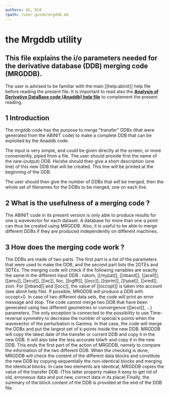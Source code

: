 ```yaml
---
authors: XG, DCA
rpath: /user-guide/mrgddb.md
---
```


# the Mrgddb utility  

## This file explains the i/o parameters needed for the derivative database (DDB) merging code (MRGDDB).  

  
The user is advised to be familiar with the main [[help:abinit]] help file
before reading the present file. It is important to read also the [**Analysis
of Derivative DataBase code (Anaddb) help file**](help_anaddb.html) to
complement the present reading.


## 1 Introduction

  
The mrgddb code has the purpose to merge "transfer" DDBs (that were generated
from the ABINIT code) to make a complete DDB that can be exploited by the
Anaddb code.

The input is very simple, and could be given directly at the screen, or more
conveniently, piped from a file. The user should provide first the name of the
new (output) DDB. He/she should then give a short description (one line) of
this new DDB that will be created. This line will be printed at the beginning
of the DDB.

The user should then give the number of DDBs that will be merged, then the
whole set of filenames for the DDBs to be merged, one on each line.



## 2 What is the usefulness of a merging code ?

  
The ABINIT code in its present version is only able to produce results for one
q wavevector for each dataset. A database for more than one q point can thus
be created using MRGDDB. Also, it is useful to be able to merge different DDBs
if they are produced independently on different machines.



## 3 How does the merging code work ?

  
The DDBs are made of two parts. The first part is a list of the parameters
that were used to make the DDB, and the second part lists the 2DTEs and 3DTEs.
The merging code will check if the following variables are exactly the same in
the different input DDB : natom, [[ntypat]], [[nband]], [[acell]], [[amu]],
[[ecut]], [[ixc]], lloc, [[ngfft]], [[occ]], [[rprim]], [[typat]], [[xred]],
zion. For [[nband]] and [[occ]], the value of [[occopt]] is taken into account
(see abinit help file). If possible, MRGDDB will produce a DDB with occopt=0.
In case of two different data sets, the code will print an error message and
stop. The code cannot merge two DDB that have been generated using two
different geometries or convergence ([[ecut]], ...) parameters. The only
exception is connected to the possibility to use Time-reversal symmetry to
decrease the number of special k points when the wavevector of the
perturbation is Gamma. In that case, the code will merge the DDBs and put the
largest set of k-points inside the new DDB. MRGDDB will copy the latest date
of the transfer or current DDB and copy it in the new DDB. It will also take
the less accurate tolwfr and copy it in the new DDB. This ends the first part
of the action of MRGDDB, namely to compare the information of the two
different DDB. When the checking is done, MRGDDB will check the content of the
different data blocks and constitute the new DDB by copying sequentially the
non-identical blocks and merging the identical blocks. In case two elements
are identical, MRGDDB copies the value of the transfer DDB. (This latter
property makes it easy to get rid of old, erroneous data and put new, correct
data in its place) Finally, the summary of the block content of the DDB is
provided at the end of the DDB file.



